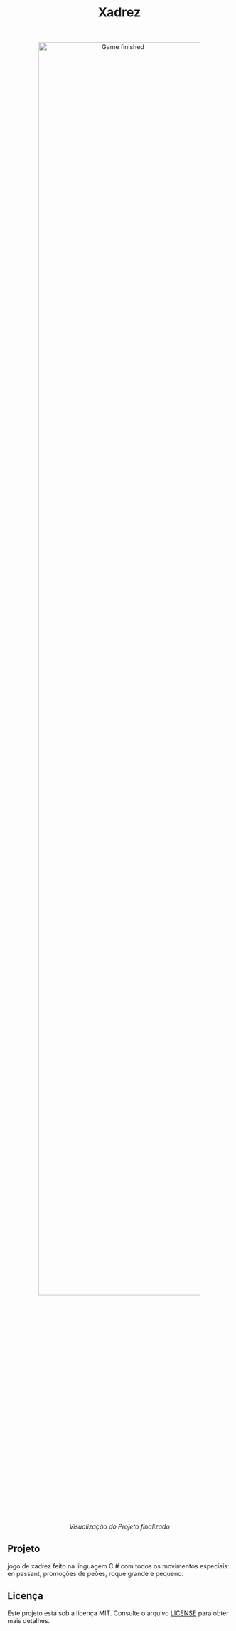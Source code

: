 <h1 align="center">
    Xadrez
</h1>


<br>

<p align="center">
  <img alt="Game finished" src="https://i.imgur.com/lsndehd.png" width="85%">
</p>
<p align="center">
  <i> Visualização do Projeto finalizado </i>
</p>


## Projeto

jogo de xadrez feito na linguagem C # com todos os movimentos especiais: en passant, promoções de peões, roque grande e pequeno.


## Licença

Este projeto está sob a licença MIT. Consulte o arquivo [LICENSE](LICENSE.md) para obter mais detalhes.

